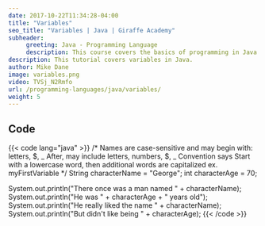 ```yaml
---
date: 2017-10-22T11:34:28-04:00
title: "Variables"
seo_title: "Variables | Java | Giraffe Academy"
subheader:
     greeting: Java - Programming Language
     description: This course covers the basics of programming in Java. Work your way through the videos and we'll teach you everything you need to know to start your programming journey!
description: This tutorial covers variables in Java.
author: Mike Dane
image: variables.png
video: TVSj_N2Rmfo
url: /programming-languages/java/variables/
weight: 5
---
```



## Code

{{< code lang="java" >}}
/*
 Names are case-sensitive and may begin with:
     letters, $, _
 After, may include
     letters, numbers, $, _
 Convention says
     Start with a lowercase word, then additional words are capitalized
     ex. myFirstVariable
*/
String characterName = "George";
int characterAge = 70;

System.out.println("There once was a man named " + characterName);
System.out.println("He was " + characterAge + " years old");
System.out.println("He really liked the name " + characterName);
System.out.println("But didn't like being " + characterAge);
{{< /code >}}